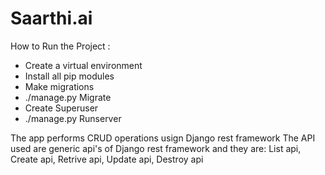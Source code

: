 # Saarthi.ai
How to Run the Project :
- Create a virtual environment 
- Install all pip modules 
- Make migrations 
- ./manage.py Migrate
- Create Superuser
- ./manage.py Runserver

The app performs CRUD operations usign Django rest framework
The API used are generic api's of Django rest framework and they are:
List api, Create api, Retrive api, Update api, Destroy api
